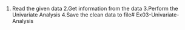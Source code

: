 1. Read the given data 
2.Get information from the data 
3.Perform the Univariate Analysis
4.Save the clean data to file# Ex03-Univariate-Analysis
